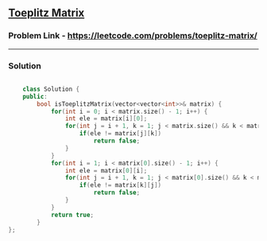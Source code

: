 ## [Toeplitz Matrix](https://leetcode.com/problems/toeplitz-matrix/)

### Problem Link - https://leetcode.com/problems/toeplitz-matrix/

---

### Solution

```cpp

    class Solution {
    public:
        bool isToeplitzMatrix(vector<vector<int>>& matrix) {
            for(int i = 0; i < matrix.size() - 1; i++) {
                int ele = matrix[i][0];
                for(int j = i + 1, k = 1; j < matrix.size() && k < matrix[0].size(); j++, k++) {
                    if(ele != matrix[j][k])
                        return false;
                }
            }
            for(int i = 1; i < matrix[0].size() - 1; i++) {
                int ele = matrix[0][i];
                for(int j = i + 1, k = 1; j < matrix[0].size() && k < matrix.size(); j++, k++) {
                    if(ele != matrix[k][j])
                        return false;
                }
            }
            return true;
        }
};


```